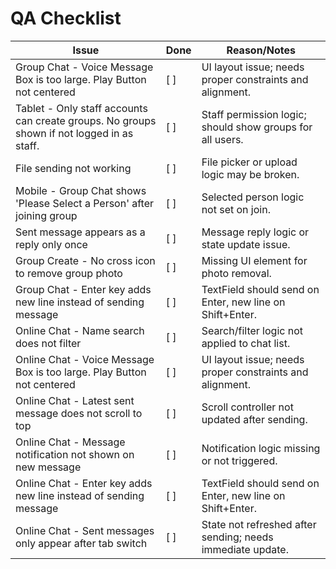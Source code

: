 # QA Checklist

| Issue                                                                 | Done | Reason/Notes |
|-----------------------------------------------------------------------|------|-------------|
| Group Chat - Voice Message Box is too large. Play Button not centered | [ ]  | UI layout issue; needs proper constraints and alignment. |
| Tablet - Only staff accounts can create groups. No groups shown if not logged in as staff. | [ ]  | Staff permission logic; should show groups for all users. |
| File sending not working                                              | [ ]  | File picker or upload logic may be broken. |
| Mobile - Group Chat shows 'Please Select a Person' after joining group | [ ]  | Selected person logic not set on join. |
| Sent message appears as a reply only once                             | [ ]  | Message reply logic or state update issue. |
| Group Create - No cross icon to remove group photo                    | [ ]  | Missing UI element for photo removal. |
| Group Chat - Enter key adds new line instead of sending message       | [ ]  | TextField should send on Enter, new line on Shift+Enter. |
| Online Chat - Name search does not filter                             | [ ]  | Search/filter logic not applied to chat list. |
| Online Chat - Voice Message Box is too large. Play Button not centered| [ ]  | UI layout issue; needs proper constraints and alignment. |
| Online Chat - Latest sent message does not scroll to top              | [ ]  | Scroll controller not updated after sending. |
| Online Chat - Message notification not shown on new message           | [ ]  | Notification logic missing or not triggered. |
| Online Chat - Enter key adds new line instead of sending message      | [ ]  | TextField should send on Enter, new line on Shift+Enter. |
| Online Chat - Sent messages only appear after tab switch              | [ ]  | State not refreshed after sending; needs immediate update. |
